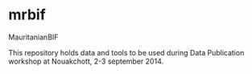 mrbif
=====

MauritanianBIF

This repository holds data and tools to be used during Data Publication workshop at Nouakchott, 2-3 september 2014.
 
